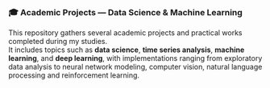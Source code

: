 ### 🎓 Academic Projects — Data Science & Machine Learning

This repository gathers several academic projects and practical works completed during my studies.  
It includes topics such as **data science**, **time series analysis**, **machine learning**, and **deep learning**, with implementations ranging from exploratory data analysis to neural network modeling, computer vision, natural language processing and reinforcement learning.
